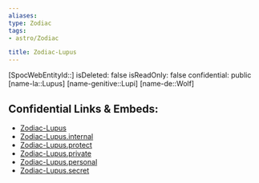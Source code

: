 ```yaml
---
aliases: 
type: Zodiac
tags:
- astro/Zodiac

title: Zodiac-Lupus
---
```

[SpocWebEntityId::]
isDeleted: false
isReadOnly: false
confidential: public
[name-la::Lupus]
[name-genitive::Lupi]
[name-de::Wolf]


## Confidential Links & Embeds: 
- [Zodiac-Lupus](../../../_public/astro/Zodiac/Zodiac-Lupus.md) 
- [Zodiac-Lupus.internal](../../../_internal/astro/Zodiac/Zodiac-Lupus.internal.md) 
- [Zodiac-Lupus.protect](../../../_protect/astro/Zodiac/Zodiac-Lupus.protect.md) 
- [Zodiac-Lupus.private](../../../_private/astro/Zodiac/Zodiac-Lupus.private.md) 
- [Zodiac-Lupus.personal](../../../_personal/astro/Zodiac/Zodiac-Lupus.personal.md) 
- [Zodiac-Lupus.secret](../../../_secret/astro/Zodiac/Zodiac-Lupus.secret.md) 
